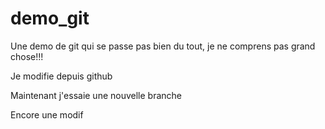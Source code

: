 # demo_git

Une demo de git qui se passe pas bien du tout, je ne comprens pas grand chose!!!

Je modifie depuis github

Maintenant j'essaie une nouvelle branche

Encore une modif
